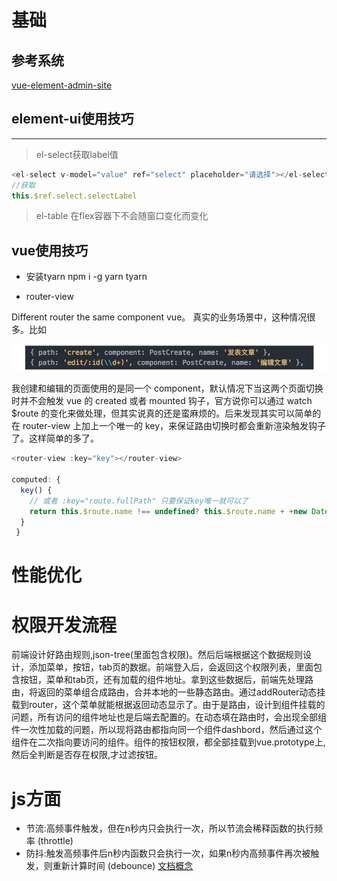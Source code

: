 # 基础

## 参考系统
[vue-element-admin-site](https://panjiachen.github.io/vue-element-admin-site/zh/guide/)

## element-ui使用技巧
---

 > el-select获取label值 
``` js
<el-select v-model="value" ref="select" placeholder="请选择"></el-select>
//获取
this.$ref.select.selectLabel
```
> el-table 在flex容器下不会随窗口变化而变化

## vue使用技巧
* 安装tyarn  npm i -g yarn tyarn 

* router-view

Different router the same component vue。 真实的业务场景中，这种情况很多。比如

![图片alt](./img/1.png)

我创建和编辑的页面使用的是同一个 component，默认情况下当这两个页面切换时并不会触发 vue 的 created 或者 mounted 钩子，官方说你可以通过 watch $route 的变化来做处理，但其实说真的还是蛮麻烦的。后来发现其实可以简单的在 router-view 上加上一个唯一的 key，来保证路由切换时都会重新渲染触发钩子了。这样简单的多了。
``` js
<router-view :key="key"></router-view>

computed: {
  key() {
    // 或者 :key="route.fullPath" 只要保证key唯一就可以了
    return this.$route.name !== undefined? this.$route.name + +new Date(): this.$route + +new Date()
  }
 }
 ```





# 性能优化  



# 权限开发流程

前端设计好路由规则,json-tree(里面包含权限)。然后后端根据这个数据规则设计，添加菜单，按钮，tab页的数据。前端登入后，会返回这个权限列表，里面包含按钮，菜单和tab页，还有加载的组件地址。拿到这些数据后，前端先处理路由，将返回的菜单组合成路由，合并本地的一些静态路由。通过addRouter动态挂载到router，这个菜单就能根据返回动态显示了。由于是路由，设计到组件挂载的问题，所有访问的组件地址也是后端去配置的。在动态填在路由时，会出现全部组件一次性加载的问题，所以现将路由都指向同一个组件dashbord，然后通过这个组件在二次指向要访问的组件。组件的按钮权限，都全部挂载到vue.prototype上,然后全判断是否存在权限,才过滤按钮。



# js方面

* 节流:高频事件触发，但在n秒内只会执行一次，所以节流会稀释函数的执行频率 (throttle)
* 防抖:触发高频事件后n秒内函数只会执行一次，如果n秒内高频事件再次被触发，则重新计算时间 (debounce)
[文档概念](https://yuchengkai.cn/docs/frontend/#%E9%98%B2%E6%8A%96)